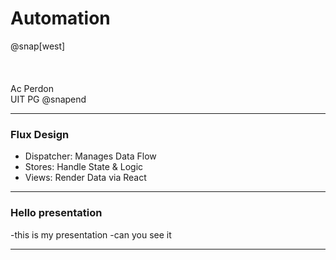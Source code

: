 # Automation
@snap[west]
<br><br><br><br>
Ac Perdon<br>UIT PG
@snapend


---

### Flux Design

- Dispatcher: Manages Data Flow
- Stores: Handle State & Logic
- Views: Render Data via React

---
### Hello presentation

-this is my presentation
-can you see it

---

